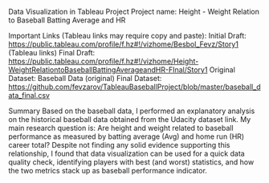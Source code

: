 Data Visualization in Tableau Project
Project name: Height - Weight Relation to Baseball Batting Average and HR

Important Links (Tableau links may require copy and paste):
Initial Draft: https://public.tableau.com/profile/f.hz#!/vizhome/Besbol_Fevz/Story1 (Tableau links)
Final Draft: https://public.tableau.com/profile/f.hz#!/vizhome/Height-WeightRelationtoBaseballBattingAverageandHR-FInal/Story1 
Original Dataset: Baseball Data (original)
Final Dataset: https://github.com/fevzarov/TableauBaseballProject/blob/master/baseball_data_final.csv

Summary
Based on the baseball data, I performed an explanatory analysis on the historical baseball data obtained from the Udacity dataset link. My main research question is: Are height and weight related to baseball performance as measured by batting average (Avg) and home run (HR) career total? Despite not finding any solid evidence supporting this relationship, I found that data visualization can be used for a quick data quality check, identifying players with best (and worst) statistics, and how the two metrics stack up as baseball performance indicator. 
